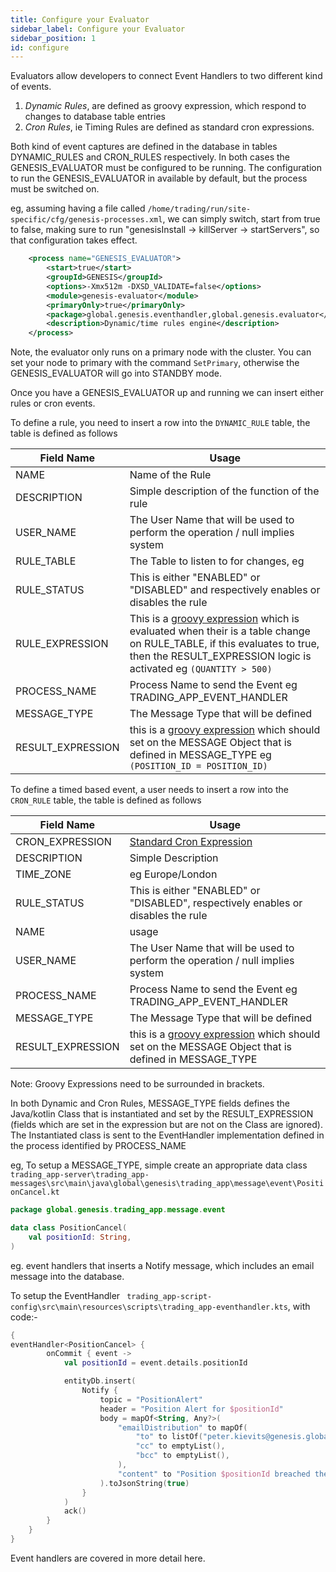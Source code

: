 ```yaml
---
title: Configure your Evaluator
sidebar_label: Configure your Evaluator
sidebar_position: 1
id: configure
---
```


Evaluators allow developers to connect Event Handlers to two different kind of events.

1. *Dynamic Rules*, are defined as groovy expression, which respond to changes to database table entries
2. *Cron Rules*, ie Timing Rules are defined as standard cron expressions. 

Both kind of event captures are defined in the database in tables DYNAMIC_RULES and CRON_RULES respectively. In both cases the GENESIS_EVALUATOR must be configured to be running.
The configuration to run the GENESIS_EVALUATOR in available by default, but the process must be switched on.

eg, assuming having a file called `/home/trading/run/site-specific/cfg/genesis-processes.xml`, we can simply switch, start from true to false, making sure to run 
"genesisInstall -> killServer -> startServers", so that configuration takes effect.

```xml {2}
    <process name="GENESIS_EVALUATOR">
        <start>true</start>
        <groupId>GENESIS</groupId>
        <options>-Xmx512m -DXSD_VALIDATE=false</options>
        <module>genesis-evaluator</module>
        <primaryOnly>true</primaryOnly>
        <package>global.genesis.eventhandler,global.genesis.evaluator</package>
        <description>Dynamic/time rules engine</description>
    </process>
```

Note, the evaluator only runs on a primary node with the cluster. You can set your node to primary with the command `SetPrimary`, otherwise the GENESIS_EVALUATOR will go into STANDBY mode.

Once you have a GENESIS_EVALUATOR up and running we can insert either rules or cron events.

To define a rule, you need to insert a row into the `DYNAMIC_RULE` table, the table is defined as follows

| Field Name | Usage |
| --- | --- |
| NAME | Name of the Rule |
| DESCRIPTION | Simple description of the function of the rule |
| USER_NAME | The User Name that will be used to perform the operation / null implies system |
| RULE_TABLE | The Table to listen to for changes, eg |
| RULE_STATUS | This is either "ENABLED" or "DISABLED" and respectively enables or disables the rule  |
| RULE_EXPRESSION | This is a [groovy expression](https://groovy-lang.org/syntax.html) which is evaluated when their is a table change on RULE_TABLE, if this evaluates to true, then the RESULT_EXPRESSION logic is activated eg `(QUANTITY > 500)` |
| PROCESS_NAME | Process Name to send the Event  eg TRADING_APP_EVENT_HANDLER |
| MESSAGE_TYPE | The Message Type that will be defined |
| RESULT_EXPRESSION | this is a [groovy expression](https://groovy-lang.org/syntax.html) which should set on the MESSAGE Object that is defined in MESSAGE_TYPE eg `(POSITION_ID = POSITION_ID)`|


To define a timed based event, a user needs to insert a row into the `CRON_RULE` table, the table is defined as follows


| Field Name | Usage |
| --- | --- |
| CRON_EXPRESSION | [Standard Cron Expression](https://en.wikipedia.org/wiki/Cron#CRON_expression) |
| DESCRIPTION | Simple Description |
| TIME_ZONE | eg Europe/London |
| RULE_STATUS | This is either "ENABLED" or "DISABLED", respectively enables or disables the rule  |
| NAME | usage |
| USER_NAME | The User Name that will be used to perform the operation / null implies system |
| PROCESS_NAME | Process Name to send the Event  eg TRADING_APP_EVENT_HANDLER |
| MESSAGE_TYPE | The Message Type that will be defined  |
| RESULT_EXPRESSION | this is a [groovy expression](https://groovy-lang.org/syntax.html) which should set on the MESSAGE Object that is defined in MESSAGE_TYPE |

Note: Groovy Expressions need to be surrounded in brackets.


In both Dynamic and Cron Rules, MESSAGE_TYPE fields defines the Java/kotlin Class that is instantiated and set by the RESULT_EXPRESSION 
(fields which are set in the expression but are not on the Class are ignored). The Instantiated class is sent to the EventHandler implementation defined in the process
identified by PROCESS_NAME 

eg, To setup a MESSAGE_TYPE, simple create an appropriate data class `trading_app-server\trading_app-messages\src\main\java\global\genesis\trading_app\message\event\PositionCancel.kt`


```kotlin
package global.genesis.trading_app.message.event

data class PositionCancel(
    val positionId: String,
)
```

eg. event handlers that inserts a Notify message, which includes an email message into the database.

To setup the EventHandler ` trading_app-script-config\src\main\resources\scripts\trading_app-eventhandler.kts`, with code:-

```kotlin
{
eventHandler<PositionCancel> {
        onCommit { event ->
            val positionId = event.details.positionId

            entityDb.insert(
                Notify {
                    topic = "PositionAlert"
                    header = "Position Alert for $positionId"
                    body = mapOf<String, Any?>(
                        "emailDistribution" to mapOf(
                            "to" to listOf("peter.kievits@genesis.global"),
                            "cc" to emptyList(),
                            "bcc" to emptyList(),
                        ),
                        "content" to "Position $positionId breached the limit"
                    ).toJsonString(true)
                }
            )
            ack()
        }
    }
}

```

Event handlers are covered in more detail here.
